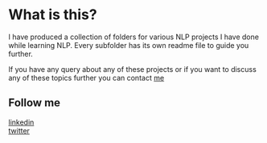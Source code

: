 # What is this?

I have produced a collection of folders for various NLP projects I have done while learning NLP. Every subfolder has its own readme file to guide you further.  

If you have any query about any of these projects or if you want to discuss any of these topics further you can contact [me](mailto:toamitesh@gmail.com)

## Follow me 

[linkedin](https://www.linkedin.com/in/toamitesh/)  
[twitter](https://twitter.com/toamitesh)


